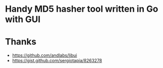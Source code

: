 # Handy MD5 hasher tool written in Go with GUI

# Thanks
  * https://github.com/andlabs/libui
  * https://gist.github.com/sergiotapia/8263278
